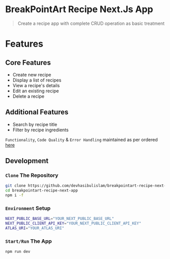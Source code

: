 # BreakPointArt Recipe Next.Js App

> Create a recipe app with complete CRUD operation as basic treatment

# Features

## Core Features

- Create new recipe
- Display a list of recipes
- View a recipe's details
- Edit an existing recipe
- Delete a recipe

## Additional Features

- Search by recipe title
- Filter by recipe ingredients

`Functionality`, `Code Quality` & `Error Handling` maintained as per ordered [here](https://docs.google.com/document/d/1_jIvTBeOK-rCrRy0c7WTqGH5mjQtoIferSQSl6-mf3s/edit)

## Development

### `Clone` The Repository

```bash
git clone https://github.com/devhasibulislam/breakpointart-recipe-next-app.git
cd breakpointart-recipe-next-app
npm i -f
```

### `Environment` Setup

```bash
NEXT_PUBLIC_BASE_URL="YOUR_NEXT_PUBLIC_BASE_URL"
NEXT_PUBLIC_CLIENT_API_KEY="YOUR_NEXT_PUBLIC_CLIENT_API_KEY"
ATLAS_URI="YOUR_ATLAS_URI"
```

### `Start/Run` The App

```bash
npm run dev
```
